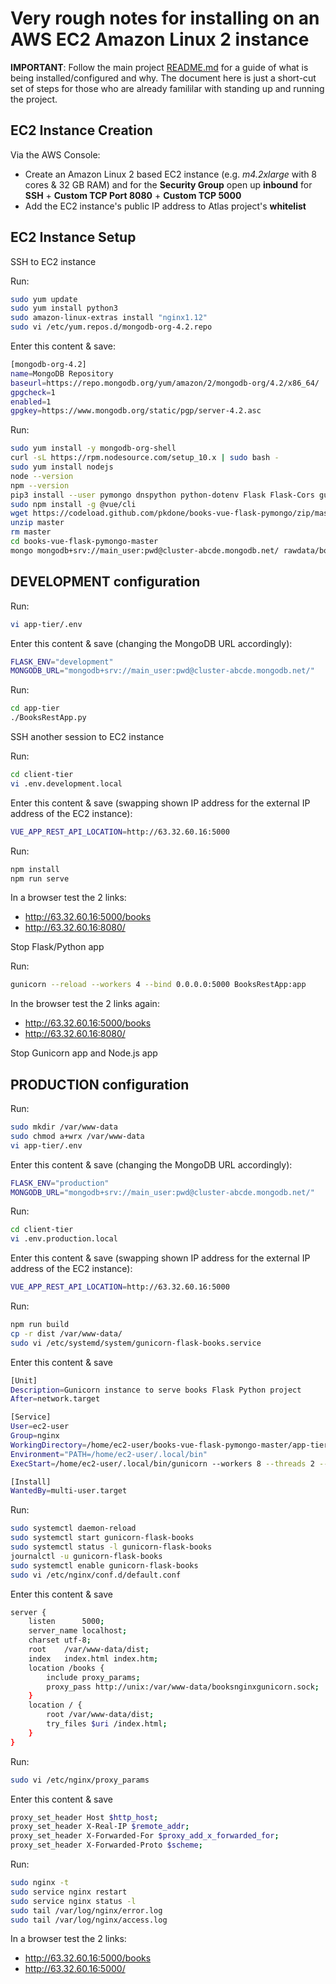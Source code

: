 # Very rough notes for installing on an AWS EC2 Amazon Linux 2 instance

__IMPORTANT__: Follow the main project [README.md](../README.md) for a guide of what is being installed/configured and why. The document here is just a short-cut set of steps for those who are already famililar with standing up and running the project.


## EC2 Instance Creation

Via the AWS Console:
* Create an Amazon Linux 2 based EC2 instance (e.g. _m4.2xlarge_ with 8 cores & 32 GB RAM) and for the __Security Group__ open up __inbound__ for __SSH__ + __Custom TCP Port 8080__ + __Custom TCP 5000__
* Add the EC2 instance's public IP address to Atlas project's __whitelist__


## EC2 Instance Setup

SSH to EC2 instance

Run:
```bash
sudo yum update
sudo yum install python3 
sudo amazon-linux-extras install "nginx1.12"
sudo vi /etc/yum.repos.d/mongodb-org-4.2.repo
```

Enter this content & save:
```bash
[mongodb-org-4.2]
name=MongoDB Repository
baseurl=https://repo.mongodb.org/yum/amazon/2/mongodb-org/4.2/x86_64/
gpgcheck=1
enabled=1
gpgkey=https://www.mongodb.org/static/pgp/server-4.2.asc
```

Run:
```bash
sudo yum install -y mongodb-org-shell
curl -sL https://rpm.nodesource.com/setup_10.x | sudo bash -
sudo yum install nodejs
node --version
npm --version
pip3 install --user pymongo dnspython python-dotenv Flask Flask-Cors gunicorn
sudo npm install -g @vue/cli
wget https://codeload.github.com/pkdone/books-vue-flask-pymongo/zip/master
unzip master
rm master
cd books-vue-flask-pymongo-master
mongo mongodb+srv://main_user:pwd@cluster-abcde.mongodb.net/ rawdata/book-data-to-insert.js
```


## DEVELOPMENT configuration

Run:
```bash
vi app-tier/.env
```

Enter this content & save (changing the MongoDB URL accordingly):
```bash
FLASK_ENV="development"
MONGODB_URL="mongodb+srv://main_user:pwd@cluster-abcde.mongodb.net/"
```

Run:
```bash
cd app-tier
./BooksRestApp.py
```


SSH another session to EC2 instance

Run:
```bash
cd client-tier
vi .env.development.local
```

Enter this content & save (swapping shown IP address for the external IP address of the EC2 instance):
```bash
VUE_APP_REST_API_LOCATION=http://63.32.60.16:5000
```

Run:
```bash
npm install
npm run serve
```

In a browser test the 2 links:
* http://63.32.60.16:5000/books
* http://63.32.60.16:8080/

Stop Flask/Python app

Run:
```bash
gunicorn --reload --workers 4 --bind 0.0.0.0:5000 BooksRestApp:app
```

In the browser test the 2 links again:
* http://63.32.60.16:5000/books
* http://63.32.60.16:8080/

Stop Gunicorn app and Node.js app


## PRODUCTION configuration

Run:
```bash
sudo mkdir /var/www-data
sudo chmod a+wrx /var/www-data
vi app-tier/.env
```

Enter this content & save (changing the MongoDB URL accordingly):
```bash
FLASK_ENV="production"
MONGODB_URL="mongodb+srv://main_user:pwd@cluster-abcde.mongodb.net/"
```

Run:
```bash
cd client-tier
vi .env.production.local
```

Enter this content & save (swapping shown IP address for the external IP address of the EC2 instance):
```bash
VUE_APP_REST_API_LOCATION=http://63.32.60.16:5000
```

Run:
```bash
npm run build
cp -r dist /var/www-data/
sudo vi /etc/systemd/system/gunicorn-flask-books.service
```

Enter this content & save
```bash
[Unit]
Description=Gunicorn instance to serve books Flask Python project
After=network.target

[Service]
User=ec2-user
Group=nginx
WorkingDirectory=/home/ec2-user/books-vue-flask-pymongo-master/app-tier
Environment="PATH=/home/ec2-user/.local/bin"
ExecStart=/home/ec2-user/.local/bin/gunicorn --workers 8 --threads 2 --bind unix:/var/www-data/booksnginxgunicorn.sock -m 007 BooksRestApp:app

[Install]
WantedBy=multi-user.target
```

Run:
```bash
sudo systemctl daemon-reload
sudo systemctl start gunicorn-flask-books
sudo systemctl status -l gunicorn-flask-books
journalctl -u gunicorn-flask-books
sudo systemctl enable gunicorn-flask-books
sudo vi /etc/nginx/conf.d/default.conf
```


Enter this content & save
```bash
server {
    listen      5000;
    server_name localhost;
    charset utf-8;
    root    /var/www-data/dist;
    index   index.html index.htm;
    location /books {
        include proxy_params;
        proxy_pass http://unix:/var/www-data/booksnginxgunicorn.sock;
    }
    location / {
        root /var/www-data/dist;
        try_files $uri /index.html;
    }
}
```

Run:
```bash
sudo vi /etc/nginx/proxy_params
```

Enter this content & save
```bash
proxy_set_header Host $http_host;
proxy_set_header X-Real-IP $remote_addr;
proxy_set_header X-Forwarded-For $proxy_add_x_forwarded_for;
proxy_set_header X-Forwarded-Proto $scheme;
```

Run:
```bash
sudo nginx -t
sudo service nginx restart
sudo service nginx status -l
sudo tail /var/log/nginx/error.log
sudo tail /var/log/nginx/access.log
```

In a browser test the 2 links:
* http://63.32.60.16:5000/books
* http://63.32.60.16:5000/

